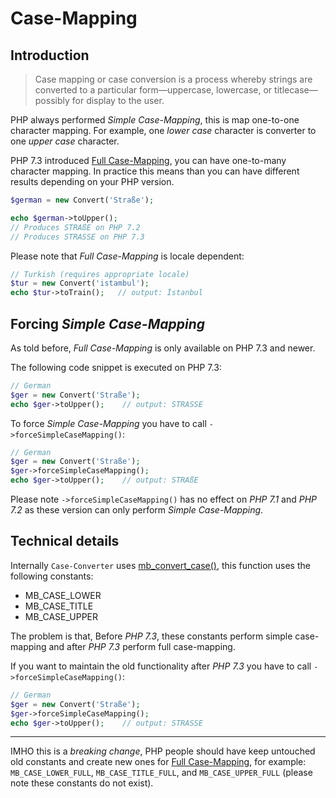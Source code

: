 Case-Mapping
============

Introduction
------------

>Case mapping or case conversion is a process whereby strings are converted to 
a particular form—uppercase, lowercase, or titlecase—possibly for display to 
the user. 

PHP always performed _Simple Case-Mapping_, this is map one-to-one character 
mapping. For example, one _lower case_ character is converter to one _upper 
case_ character.

PHP 7.3 introduced [Full Case-Mapping], you can have one-to-many character 
mapping. In practice this means than you can have different results depending 
on your PHP version.

```php
$german = new Convert('Straße');

echo $german->toUpper();
// Produces STRAßE on PHP 7.2
// Produces STRASSE on PHP 7.3
```

Please note that _Full Case-Mapping_ is locale dependent:

```php
// Turkish (requires appropriate locale)
$tur = new Convert('istambul');     
echo $tur->toTrain();   // output: İstanbul
```

Forcing _Simple Case-Mapping_
------------------------------

As told before, _Full Case-Mapping_ is only available on PHP 7.3 and newer.

The following code snippet is executed on PHP 7.3:

```php
// German
$ger = new Convert('Straße');
echo $ger->toUpper();    // output: STRASSE
```

To force _Simple Case-Mapping_ you have to call `->forceSimpleCaseMapping()`:

```php
// German
$ger = new Convert('Straße');
$ger->forceSimpleCaseMapping();
echo $ger->toUpper();    // output: STRAßE
```

Please note `->forceSimpleCaseMapping()` has no effect on _PHP 7.1_ and _PHP 
7.2_ as these version can only perform _Simple Case-Mapping_.

Technical details
-----------------

Internally `Case-Converter` uses [mb_convert_case()], this function uses the 
following constants:

- MB_CASE_LOWER
- MB_CASE_TITLE
- MB_CASE_UPPER

The problem is that, Before _PHP 7.3_, these constants perform simple 
case-mapping and after _PHP 7.3_ perform full case-mapping.

If you want to maintain the old functionality after _PHP 7.3_ you have to call 
`->forceSimpleCaseMapping()`:

```php
// German
$ger = new Convert('Straße');
$ger->forceSimpleCaseMapping();
echo $ger->toUpper();    // output: STRASSE
```

***

IMHO this is a _breaking change_, PHP people should have keep untouched old 
constants and create new ones for [Full Case-Mapping], for example: 
`MB_CASE_LOWER_FULL`, `MB_CASE_TITLE_FULL`, and `MB_CASE_UPPER_FULL` (please 
note these constants do not exist). 

[Full Case-Mapping]: https://www.php.net/manual/en/migration73.new-features.php#migration73.new-features.mbstring.case-mapping-folding
[mb_convert_case()]: https://www.php.net/manual/en/function.mb-convert-case.php

